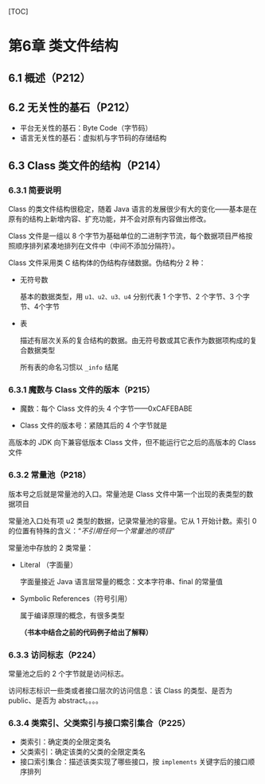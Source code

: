 [TOC]

# 第6章 类文件结构

## 6.1 概述（P212）

## 6.2 无关性的基石（P212）

* 平台无关性的基石：Byte Code（字节码）
* 语言无关性的基石：虚拟机与字节码的存储结构

## 6.3 Class 类文件的结构（P214）

### 6.3.1 简要说明

Class 的类文件结构很稳定，随着 Java 语言的发展很少有大的变化——基本是在原有的结构上新增内容、扩充功能，并不会对原有内容做出修改。

Class 文件是一组以 8 个字节为基础单位的二进制字节流，每个数据项目严格按照顺序排列紧凑地排列在文件中（中间不添加分隔符）。

Class 文件采用类 C 结构体的伪结构存储数据。伪结构分 2 种：

* 无符号数

  基本的数据类型，用 ```u1、u2、u3、u4``` 分别代表 1 个字节、2 个字节、3 个字节、4个字节

* 表

  描述有层次关系的复合结构的数据。由无符号数或其它表作为数据项构成的复合数据类型

  所有表的命名习惯以 ```_info``` 结尾

### 6.3.1 魔数与 Class 文件的版本（P215）

* 魔数：每个 Class 文件的头 4 个字节——0xCAFEBABE

* Class 文件的版本号：紧随其后的 4 个字节就是

高版本的 JDK 向下兼容低版本 Class 文件，但不能运行它之后的高版本的 Class 文件

### 6.3.2 常量池（P218）

版本号之后就是常量池的入口。常量池是 Class 文件中第一个出现的表类型的数据项目

常量池入口处有项 u2 类型的数据，记录常量池的容量。它从 1 开始计数。索引 0 的位置有特殊的含义：“*不引用任何一个常量池的项目*”

常量池中存放的 2 类常量：

* Literal （字面量）

  字面量接近 Java 语言层常量的概念：文本字符串、final 的常量值

* Symbolic References（符号引用）

  属于编译原理的概念，有很多类型

  **（书本中结合之前的代码例子给出了解释）**

### 6.3.3 访问标志（P224）

常量池之后的 2 个字节就是访问标志。

访问标志标识一些类或者接口层次的访问信息：该 Class 的类型、是否为 public、是否为 abstract。。。。

### 6.3.4 类索引、父类索引与接口索引集合（P225）

* 类索引：确定类的全限定类名
* 父类索引：确定该类的父类的全限定类名
* 接口索引集合：描述该类实现了哪些接口，按 `implements` 关键字后的接口顺序排列